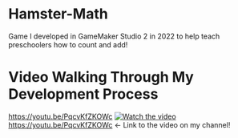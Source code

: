 # Hamster-Math
Game I developed in GameMaker Studio 2 in 2022 to help teach preschoolers how to count and add!

# Video Walking Through My Development Process
https://youtu.be/PqcvKfZKOWc
[![Watch the video](https://img.youtube.com/vi/PqcvKfZKOWc/maxresdefault.jpg)](https://youtu.be/PqcvKfZKOWc)
https://youtu.be/PqcvKfZKOWc <- Link to the video on my channel!
